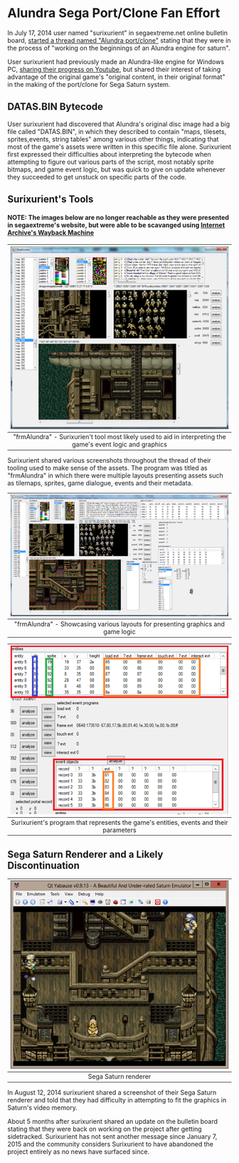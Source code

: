 # Alundra Sega Port/Clone Fan Effort

In July 17, 2014 user named "surixurient" in segaextreme.net online bulletin board, [started a thread named "Alundra port/clone"](https://segaxtreme.net/threads/alundra-port-clone.23798/) stating that they were in the process of "working on the beginnings of an Alundra engine for saturn".

User surixurient had previously made an Alundra-like engine for Windows PC, [sharing their progress on Youtube](https://www.youtube.com/watch?v=5lzmay8j2PQ), but shared their interest of taking advantage of the original game's "original content, in their original format" in the making of the port/clone for Sega Saturn system.

## DATAS.BIN Bytecode

User surixurient had discovered that Alundra's original disc image had a big file called "DATAS.BIN", in which they described to contain "maps, tilesets, sprites,events, string tables" among various other things, indicating that most of the game's assets were written in this specific file alone. Surixurient first expressed their difficulties about interpreting the bytecode when attempting to figure out various parts of the script, most notably sprite bitmaps, and game event logic, but was quick to give on update whenever they succeeded to get unstuck on specific parts of the code.

## Surixurient's Tools

#### NOTE: The images below are no longer reachable as they were presented in segaextreme's website, but were able to be scavanged using [Internet Archive's Wayback Machine](https://web.archive.org/)

| !["frmAlundra" - Surixurien't tool most likely used to interpret the game event logic and graphics](./frmAlundra.png) |
| :-------------------------------------------------------------------------------------------------------------------: |
|     "frmAlundra" - Surixurien't tool most likely used to aid in interpreting the game's event logic and graphics      |

Surixurient shared various screenshots throughout the thread of their tooling used to make sense of the assets. The program was titled as "frmAlundra" in which there were multiple layouts presenting assets such as tilemaps, sprites, game dialogue, events and their metadata.

| !["frmAlundra" - Showcasing various layouts for presenting graphics and game logic](./frmAlundra-2.png) |
| :-----------------------------------------------------------------------------------------------------: |
|            "frmAlundra" - Showcasing various layouts for presenting graphics and game logic             |

| ![Surixurient's tool made to represent game events and their parameters](./frmAlundra-events.png) |
| :-----------------------------------------------------------------------------------------------: |
|      Surixurient's program that represents the game's entities, events and their parameters       |

## Sega Saturn Renderer and a Likely Discontinuation

| ![Sega Saturn renderer](./saturn-renderer.png) |
| :--------------------------------------------: |
|              Sega Saturn renderer              |

In August 12, 2014 surixurient shared a screenshot of their Sega Saturn renderer and told that they had difficulty in attempting to fit the graphics in Saturn's video memory.

About 5 months after surixurient shared an update on the bulletin board stating that they were back on working on the project after getting sidetracked. Surixurient has not sent another message since January 7, 2015 and the community considers Surixurient to have abandoned the project entirely as no news have surfaced since.
